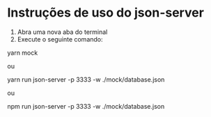 # Instruções de uso do json-server

1. Abra uma nova aba do terminal
2. Execute o seguinte comando:

  yarn mock

ou

  yarn run json-server -p 3333 -w ./mock/database.json

ou 

  npm run  json-server -p 3333 -w ./mock/database.json
